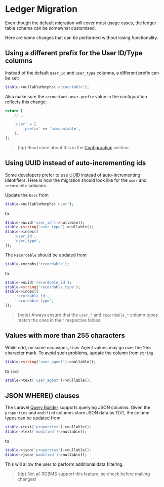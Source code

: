# Ledger Migration
Even though the default migration will cover most usage cases, the ledger table schema can be somewhat customised.

Here are some changes that can be performed without losing functionality.

## Using a different prefix for the User ID/Type columns
Instead of the default `user_id` and `user_type` columns, a different prefix can be set:

```php
$table->nullableMorphs('accountable');
```

Also make sure the `accountant.user.prefix` value in the configuration reflects this change:

```php
return [
    // ...

    'user' = [
        'prefix' => 'accountable',
    ],
];
```

> {tip} Read more about this in the [Configuration](configuration) section.

## Using UUID instead of auto-incrementing ids
Some developers prefer to use [UUID](https://en.wikipedia.org/wiki/Universally_unique_identifier) instead of auto-incrementing identifiers.
Here is how the migration should look like for the `user` and `recordable` columns.

Update the `User` from
```php
$table->nullableMorphs('user');
```

to

```php
$table->uuid('user_id')->nullable();
$table->string('user_type')->nullable();
$table->index([
    'user_id', 
    'user_type',
]);
```

The `Recordable` should be updated from
```php
$table->morphs('recordable');
```

to

```php
$table->uuid('recordable_id');
$table->string('recordable_type');
$table->index([
    'recordable_id', 
    'recordable_type',
]);
```

> {note} Always ensure that the `user_*` and `recordable_*` column types match the ones in their respective tables.

## Values with more than 255 characters
While odd, on some occasions, User Agent values may go over the 255 character mark. To avoid such problems, update the column from `string`

```php
$table->string('user_agent')->nullable();
```

to `text`

```php
$table->text('user_agent')->nullable();
```

## JSON WHERE() clauses
The Laravel [Query Builder](https://laravel.com/docs/5.7/queries#json-where-clauses) supports querying JSON columns.
Given the `properties` and `modified` columns store JSON data as `TEXT`, the column types can be updated from

```php
$table->text('properties')->nullable();
$table->text('modified')->nullable();
```

to

```php
$table->json('properties')->nullable();
$table->json('modified')->nullable();
```

This will allow the user to perform additional data filtering.

> {tip} Not all RDBMS support this feature, so check before making changes!
